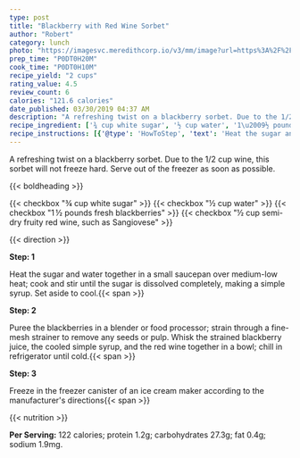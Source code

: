 ```yaml
---
type: post
title: "Blackberry with Red Wine Sorbet"
author: "Robert"
category: lunch
photo: "https://imagesvc.meredithcorp.io/v3/mm/image?url=https%3A%2F%2Fimages.media-allrecipes.com%2Fuserphotos%2F569356.jpg"
prep_time: "P0DT0H20M"
cook_time: "P0DT0H10M"
recipe_yield: "2 cups"
rating_value: 4.5
review_count: 6
calories: "121.6 calories"
date_published: 03/30/2019 04:37 AM
description: "A refreshing twist on a blackberry sorbet. Due to the 1/2 cup wine, this sorbet will not freeze hard.  Serve out of the freezer as soon as possible."
recipe_ingredient: ['¾ cup white sugar', '½ cup water', '1\u2009½ pounds fresh blackberries', '½ cup semi-dry fruity red wine, such as Sangiovese']
recipe_instructions: [{'@type': 'HowToStep', 'text': 'Heat the sugar and water together in a small saucepan over medium-low heat; cook and stir until the sugar is dissolved completely, making a simple syrup. Set aside to cool.\n'}, {'@type': 'HowToStep', 'text': 'Puree the blackberries in a blender or food processor; strain through a fine-mesh strainer to remove any seeds or pulp. Whisk the strained blackberry juice, the cooled simple syrup, and the red wine together in a bowl; chill in refrigerator until cold.\n'}, {'@type': 'HowToStep', 'text': "Freeze in the freezer canister of an ice cream maker according to the manufacturer's directions\n"}]
---
```


A refreshing twist on a blackberry sorbet. Due to the 1/2 cup wine, this sorbet will not freeze hard.  Serve out of the freezer as soon as possible. 

{{< boldheading >}}

{{< checkbox "¾ cup white sugar" >}}
{{< checkbox "½ cup water" >}}
{{< checkbox "1 ½ pounds fresh blackberries" >}}
{{< checkbox "½ cup semi-dry fruity red wine, such as Sangiovese" >}}


{{< direction >}}

**Step: 1**

Heat the sugar and water together in a small saucepan over medium-low heat; cook and stir until the sugar is dissolved completely, making a simple syrup. Set aside to cool.{{< span >}}

**Step: 2**

Puree the blackberries in a blender or food processor; strain through a fine-mesh strainer to remove any seeds or pulp. Whisk the strained blackberry juice, the cooled simple syrup, and the red wine together in a bowl; chill in refrigerator until cold.{{< span >}}

**Step: 3**

Freeze in the freezer canister of an ice cream maker according to the manufacturer's directions{{< span >}}

{{< nutrition >}}

**Per Serving:** 122 calories; protein 1.2g; carbohydrates 27.3g; fat 0.4g; sodium 1.9mg.